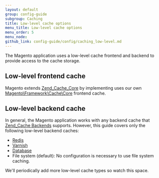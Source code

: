 ```yaml
---
layout: default
group: config-guide
subgroup: Caching
title: Low-level cache options
menu_title: Low-level cache options
menu_order: 5
menu_node: 
github_link: config-guide/config/caching_low-level.md
---
```


The Magento application uses a low-level cache frontend and backend to provide access to the cache storage.

<h2 id="cache-lowlevel-front">Low-level frontend cache</h2>
Magento extends <a href="http://framework.zend.com/manual/1.12/en/zend.cache.frontends.html" target="_blank">Zend_Cache_Core</a> by implementing uses our own <a href="{{ site.mage2000url }}lib/internal/Magento/Framework/Cache/Core.php" target="_blank">Magento\Framework\Cache\Core</a> frontend cache. 

<h2 id="cache-lowlevel-front">Low-level backend cache</h2>
In general, the Magento application works with any backend cache that <a href="http://framework.zend.com/manual/1.12/en/zend.cache.backends.html" target="_blank">Zend_Cache Backends</a> supports. However, this guide covers only the following low-level backend caches:

*   <a href="{{ site.gdeurl }}config-guide/redis/config-redis.html">Redis</a>
*   <a href="{{ site.gdeurl }}config-guide/varnish/config-varnish.html">Varnish</a>
*   <a href="{{ site.gdeurl }}config-guide/database/database.html">Database</a>
*   File system (default): No configuration is necessary to use file system caching.

<div class="bs-callout bs-callout-info" id="info">
  <p>We'll periodically add more low-level cache types so watch this space.</p>
</div> 
